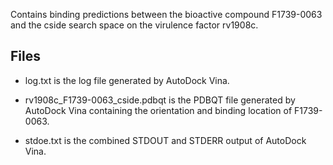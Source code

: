 Contains binding predictions between the bioactive compound F1739-0063 and the cside search space on the virulence factor rv1908c.

## Files

- log.txt is the log file generated by AutoDock Vina.

- rv1908c_F1739-0063_cside.pdbqt is the PDBQT file generated by AutoDock Vina containing the orientation and binding location of F1739-0063.

- stdoe.txt is the combined STDOUT and STDERR output of AutoDock Vina.

